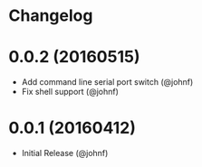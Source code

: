 # Changelog

# 0.0.2 (20160515)

* Add command line serial port switch (@johnf)
* Fix shell support (@johnf)

# 0.0.1 (20160412)

* Initial Release (@johnf)
